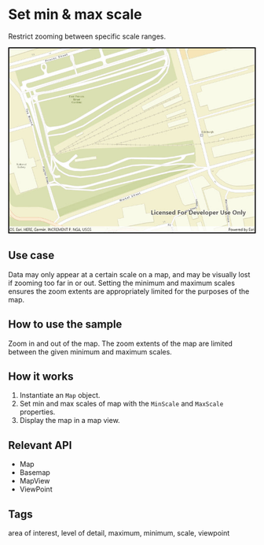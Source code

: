 # Set min & max scale

Restrict zooming between specific scale ranges.

![Image of min max scale](SetMinMaxScale.jpg)

## Use case

Data may only appear at a certain scale on a map, and may be visually lost if zooming too far in or out. Setting the minimum and maximum scales ensures the zoom extents are appropriately limited for the purposes of the map.

## How to use the sample

Zoom in and out of the map. The zoom extents of the map are limited between the given minimum and maximum scales.

## How it works

1. Instantiate an `Map` object.
2. Set min and max scales of map with the `MinScale` and `MaxScale` properties.
3. Display the map in a map view.

## Relevant API

* Map
* Basemap
* MapView
* ViewPoint

## Tags

area of interest, level of detail, maximum, minimum, scale, viewpoint